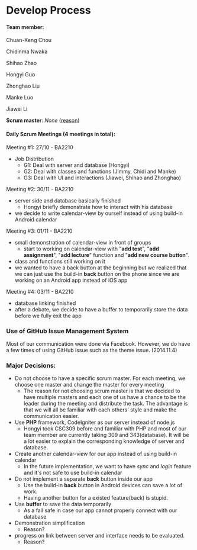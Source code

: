 # Develop Process
#### Team member:
Chuan-Keng Chou

Chidinma Nwaka

Shihao Zhao

Hongyi Guo

Zhonghao Liu

Manke Luo

Jiawei Li

__Scrum master__: _None_ ([reason](#major-decisions))


#### Daily Scrum Meetings (4 meetings in total):
Meeting #1: 27/10 - BA2210

* Job Distribution
	* G1: Deal with server and database (Hongyi)
	* G2: Deal with classes and functions (Jimmy, Chidi and Manke)
	* G3: Deal with UI and interactions (Jiawei, Shihao and Zhonghao)

Meeting #2: 30/11 - BA2210

* server side and database basically finished
	* Hongyi briefly demonstrate how to interact with his database
* we decide to write calendar-view by ourself instead of using build-in Android calendar

Meeting #3: 01/11 - BA2210

* small demonstration of calendar-view in front of groups
	* start to working on calendar-view with "__add test__", "__add assignment__", "__add lecture__" function and "__add new course button__".
* class and functions still working on it
* we wanted to have a back button at the beginning but we realized that we can just use the build-in __back__ button on the phone since we are working on an Android app instead of iOS app

Meeting #4: 03/11 - BA2210

* database linking finished
* after a debate, we decide to have a buffer to temporarily store the data before we fully exit the app

### Use of GitHub Issue Management System
Most of our communication were done via Facebook. However, we do have a few times of using GitHub issue such as the theme issue. (2014.11.4)

### Major Decisions:
* Do not choose to have a specific scrum master. For each meeting, we choose one master and change the master for every meeting
	* The reason for not choosing scrum master is that we decided to have multiple masters and each one of us have a chance to be the leader during the meeting and distribute the task. The advantage is that we will all be familiar with each others' style and make the communication easier.
* Use __PHP__ framework, CodeIgniter as our server instead of node.js
	* Hongyi took CSC309 before and familiar with PHP and most of our team member are currently taking 309 and 343(database). It will be a lot easier to explain the corresponding knowledge of server and database.
* Create another calendar-view for our app instead of using build-in calendar
	* In the future implementation, we want to have _sync_ and _login_ feature and it's not safe to use build-in calendar
* Do not implement a separate __back__ button inside our app
	* Use the build-in __back__ button in Android devices can save a lot of work.
	* Having another button for a existed feature(back) is stupid.
* Use __buffer__ to save the data temporarily
	* As a fail safe in case our app cannot properly connect with our database 
* Demonstration simplification
	* Reason?
* progress on link between server and interface needs to be evaluated.
	* Reason?